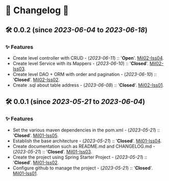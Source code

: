 # 🚧 Changelog 🚧

## 🛠️ **0.0.2** (since _2023-06-04_ to _2023-06-18_)
### ️️✨️ Features
* Create level controller with CRUD - (_2023-06-11_) :: '**Open**'. [Mil02-Iss04](https://github.com/JacintoRR396/sdjr2-rest_contact_means-sb/issues/13).
* Create level Service with its Mappers - (_2023-06-10_) :: '**Closed**'. [Mil02-Iss03](https://github.com/JacintoRR396/sdjr2-rest_contact_means-sb/issues/12).
* Create level DAO + ORM with order and pagination - (_2023-06-10_) :: '**Closed**'. [Mil02-Iss02](https://github.com/JacintoRR396/sdjr2-rest_contact_means-sb/issues/11).
* Create .sql about table address - (_2023-06-08_) :: '**Closed**'. [Mil02-Iss01](https://github.com/JacintoRR396/sdjr2-rest_contact_means-sb/issues/10).

## 🛠️ **0.0.1** (since _2023-05-21_ to _2023-06-04_)
### ️️✨ Features
* Set the various maven dependencies in the pom.xml - (_2023-05-21_) :: '**Closed**'. [Mil01-Iss05](https://github.com/JacintoRR396/sdjr2-rest_contact_means-sb/issues/7).
* Establish the base architecture - (_2023-05-21_) :: '**Closed**'. [Mil01-Iss04](https://github.com/JacintoRR396/sdjr2-rest_contact_means-sb/issues/6).
* Create documentation such as README.md and CHANGELOG.md - (_2023-05-21_) :: '**Closed**'. [Mil01-Iss03](https://github.com/JacintoRR396/sdjr2-rest_contact_means-sb/issues/4).
* Create the project using Spring Starter Project - (_2023-05-21_) :: '**Closed**'. [Mil01-Iss02](https://github.com/JacintoRR396/sdjr2-rest_contact_means-sb/issues/2).
* Configure github to manage the project - (_2023-05-21_) :: '**Closed**'. [Mil01-Iss01](https://github.com/JacintoRR396/sdjr2-rest_contact_means-sb/issues/1).